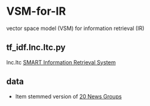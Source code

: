 # VSM-for-IR
vector space model (VSM) for information retrieval (IR)

## tf_idf.lnc.ltc.py
lnc.ltc [SMART Information Retrieval System](https://en.wikipedia.org/wiki/SMART_Information_Retrieval_System)

## data
- Item stemmed version of [20 News Groups](http://web.ist.utl.pt/~acardoso/datasets/)

